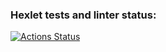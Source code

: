 ### Hexlet tests and linter status:
[![Actions Status](https://github.com/FFire/frontend-project-lvl2/workflows/hexlet-check/badge.svg)](https://github.com/FFire/frontend-project-lvl2/actions)